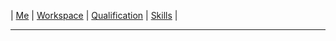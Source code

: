| [Me](About/Me.html) | [Workspace](About/Workspace.md) | [Qualification](Qualification.md) | [Skills](Skills.md) |

__________________________________________________________________________________________________________________


